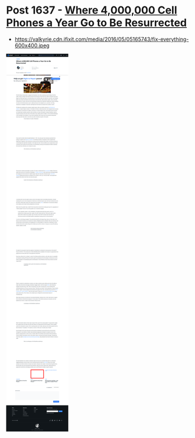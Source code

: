 # Post 1637 - [Where 4,000,000 Cell Phones a Year Go to Be Resurrected](https://www.ifixit.com/News/1637/where-4000000-phones-a-year-go-to-be-resurrected)

- https://valkyrie.cdn.ifixit.com/media/2016/05/05165743/fix-everything-600x400.jpeg

![screencap](screenshots/cced47c9-924c-4005-a242-8d9ddc90a785.png)
